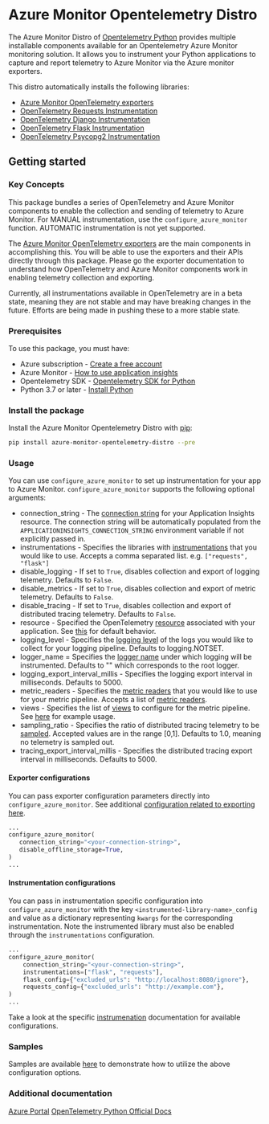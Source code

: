 # Azure Monitor Opentelemetry Distro

The Azure Monitor Distro of [Opentelemetry Python][ot_sdk_python] provides multiple installable components available for an Opentelemetry Azure Monitor monitoring solution. It allows you to instrument your Python applications to capture and report telemetry to Azure Monitor via the Azure monitor exporters.

This distro automatically installs the following libraries:

* [Azure Monitor OpenTelemetry exporters][azure_monitor_opentelemetry_exporters]
* [OpenTelemetry Requests Instrumentation][opentelemetry_instrumentation_requests]
* [OpenTelemetry Django Instrumentation][opentelemetry_instrumentation_django]
* [OpenTelemetry Flask Instrumentation][opentelemetry_instrumentation_flask]
* [OpenTelemetry Psycopg2 Instrumentation][opentelemetry_instrumentation_psycopg2]

## Getting started

### Key Concepts

This package bundles a series of OpenTelemetry and Azure Monitor components to enable the collection and sending of telemetry to Azure Monitor. For MANUAL instrumentation, use the `configure_azure_monitor` function. AUTOMATIC instrumentation is not yet supported.

The [Azure Monitor OpenTelemetry exporters][azure_monitor_opentelemetry_exporters] are the main components in accomplishing this. You will be able to use the exporters and their APIs directly through this package. Please go the exporter documentation to understand how OpenTelemetry and Azure Monitor components work in enabling telemetry collection and exporting.

Currently, all instrumentations available in OpenTelemetry are in a beta state, meaning they are not stable and may have breaking changes in the future. Efforts are being made in pushing these to a more stable state.

### Prerequisites

To use this package, you must have:

* Azure subscription - [Create a free account][azure_sub]
* Azure Monitor - [How to use application insights][application_insights_namespace]
* Opentelemetry SDK - [Opentelemetry SDK for Python][ot_sdk_python]
* Python 3.7 or later - [Install Python][python]

### Install the package

Install the Azure Monitor Opentelemetry Distro with [pip][pip]:

```Bash
pip install azure-monitor-opentelemetry-distro --pre
```

### Usage

You can use `configure_azure_monitor` to set up instrumentation for your app to Azure Monitor. `configure_azure_monitor` supports the following optional arguments:

* connection_string - The [connection string][connection_string_doc] for your Application Insights resource. The connection string will be automatically populated from the `APPLICATIONINSIGHTS_CONNECTION_STRING` environment variable if not explicitly passed in.
* instrumentations - Specifies the libraries with [instrumentations][ot_instrumentations] that you would like to use. Accepts a comma separated list. e.g. `["requests", "flask"]`
* disable_logging - If set to `True`, disables collection and export of logging telemetry. Defaults to `False`.
* disable_metrics - If set to `True`, disables collection and export of metric telemetry. Defaults to `False`.
* disable_tracing - If set to `True`, disables collection and export of distributed tracing telemetry. Defaults to `False`.
* resource - Specified the OpenTelemetry [resource][opentelemetry_spec_resource] associated with your application. See [this][ot_sdk_python_resource] for default behavior.
* logging_level - Specifies the [logging level][logging_level] of the logs you would like to collect for your logging pipeline. Defaults to logging.NOTSET.
* logger_name = Specifies the [logger name][logger_name_hierarchy_doc] under which logging will be instrumented. Defaults to "" which corresponds to the root logger.
* logging_export_interval_millis - Specifies the logging export interval in milliseconds. Defaults to 5000.
* metric_readers - Specifies the [metric readers][ot_metric_reader] that you would like to use for your metric pipeline. Accepts a list of [metric readers][ot_sdk_python_metric_reader].
* views - Specifies the list of [views][opentelemetry_spec_view] to configure for the metric pipeline. See [here][ot_sdk_python_view_examples] for example usage.
* sampling_ratio - Specifies the ratio of distributed tracing telemetry to be [sampled][application_insights_sampling]. Accepted values are in the range [0,1]. Defaults to 1.0, meaning no telemetry is sampled out.
* tracing_export_interval_millis - Specifies the distributed tracing export interval in milliseconds. Defaults to 5000.

#### Exporter configurations

You can pass exporter configuration parameters directly into `configure_azure_monitor`. See additional [configuration related to exporting here][exporter_configuration_docs].

```python
...
configure_azure_monitor(
   connection_string="<your-connection-string>",
   disable_offline_storage=True, 
)
...
```

#### Instrumentation configurations

You can pass in instrumentation specific configuration into `configure_azure_monitor` with the key `<instrumented-library-name>_config` and value as a dictionary representing `kwargs` for the corresponding instrumentation. Note the instrumented library must also be enabled through the `instrumentations` configuration.

```python
...
configure_azure_monitor(
    connection_string="<your-connection-string>",
    instrumentations=["flask", "requests"],
    flask_config={"excluded_urls": "http://localhost:8080/ignore"},
    requests_config={"excluded_urls": "http://example.com"},
)
...
```

Take a look at the specific [instrumenation][ot_instrumentations] documentation for available configurations.

### Samples

Samples are available [here][samples] to demonstrate how to utilize the above configuration options.

### Additional documentation

[Azure Portal][azure_portal]
[OpenTelemetry Python Official Docs][ot_python_docs]

<!-- LINKS -->
[azure_monitor_opentelemetry_exporters]: https://github.com/Azure/azure-sdk-for-python/tree/main/sdk/monitor/azure-monitor-opentelemetry-exporter#microsoft-opentelemetry-exporter-for-azure-monitor
[azure_portal]: https://portal.azure.com
[azure_sub]: https://azure.microsoft.com/free/
[application_insights_namespace]: https://learn.microsoft.com/en-us/azure/azure-monitor/app/app-insights-overview
[application_insights_sampling]: https://learn.microsoft.com/en-us/azure/azure-monitor/app/sampling
[connection_string_doc]: https://learn.microsoft.com/en-us/azure/azure-monitor/app/sdk-connection-string
[exporter_configuration_docs]: https://github.com/Azure/azure-sdk-for-python/tree/main/sdk/monitor/azure-monitor-opentelemetry-exporter#configuration
[logging_level]: https://docs.python.org/3/library/logging.html#levels
[logger_name_hierarchy_doc]: https://docs.python.org/3/library/logging.html#logger-objects
[ot_instrumentations]: https://github.com/open-telemetry/opentelemetry-python-contrib/tree/main/instrumentation
[ot_metric_reader]: https://github.com/open-telemetry/opentelemetry-specification/blob/main/specification/metrics/sdk.md#metricreader
[ot_python_docs]: https://opentelemetry.io/docs/instrumentation/python/
[ot_sdk_python]: https://github.com/open-telemetry/opentelemetry-python
[ot_sdk_python_metric_reader]: https://opentelemetry-python.readthedocs.io/en/stable/sdk/metrics.export.html#opentelemetry.sdk.metrics.export.MetricReader
[ot_sdk_python_resource]: https://github.com/open-telemetry/opentelemetry-python/blob/main/opentelemetry-sdk/src/opentelemetry/sdk/resources/__init__.py#L153
[ot_sdk_python_view_examples]: https://github.com/open-telemetry/opentelemetry-python/tree/main/docs/examples/metrics/views
[opentelemetry_instrumentation_requests]: https://github.com/open-telemetry/opentelemetry-python-contrib/tree/main/instrumentation/opentelemetry-instrumentation-requests
[opentelemetry_instrumentation_django]: https://github.com/open-telemetry/opentelemetry-python-contrib/tree/main/instrumentation/opentelemetry-instrumentation-django
[opentelemetry_instrumentation_flask]: https://github.com/open-telemetry/opentelemetry-python-contrib/tree/main/instrumentation/opentelemetry-instrumentation-flask
[opentelemetry_instrumentation_psycopg2]: https://github.com/open-telemetry/opentelemetry-python-contrib/tree/main/instrumentation/opentelemetry-instrumentation-psycopg2
[opentelemetry_spec_resource]: https://github.com/open-telemetry/opentelemetry-specification/blob/main/specification/resource/sdk.md#resource-sdk
[opentelemetry_spec_view]: https://github.com/open-telemetry/opentelemetry-specification/blob/main/specification/metrics/sdk.md#view
[python]: https://www.python.org/downloads/
[pip]: https://pypi.org/project/pip/
[samples]: https://github.com/microsoft/ApplicationInsights-Python/tree/main/azure-monitor-opentelemetry-distro/samples
